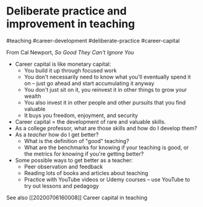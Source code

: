 # Deliberate practice and improvement in teaching

#teaching #career-development #deliberate-practice #career-capital 

From Cal Newport, _So Good They Can't Ignore You_

+ Career capital is like monetary capital: 
    + You build it up through focused work 
    + You don't necessarily need to know what you'll eventually spend it on – just go ahead and start accumulating it anyway
    + You don't just sit on it, you reinvest it in other things to grow your wealth
    + You also invest it in other people and other pursuits that you find valuable
    + It buys you freedom, enjoyment, and security
+ Career capital = the development of rare and valuable skills. 
+ As a college professor, what are those skills and how do I develop them? 
+ As a _teacher_ how do I get better? 
    + What is the definition of "good" teaching? 
    + What are the benchmarks for knowing if your teaching is good, or the metrics for knowing if you're getting better? 
+ Some possible ways to get better as a teacher: 
    + Peer observation and feedback
    + Reading lots of books and articles about teaching
    + Practice with YouTube videos or Udemy courses – use YouTube to try out lessons and pedagogy 


See also [[20200706160008]] Career capital in teaching